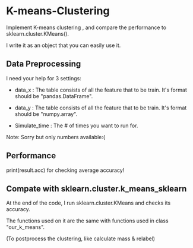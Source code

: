 # K-means-Clustering
Implement K-means clustering , and compare the performance to sklearn.cluster.KMeans().

I write it as an object that you can easily use it.

## Data Preprocessing
 I need your help for 3 settings:
 
 - data_x : The table consists of all the feature that to be train.
            It's format should be "pandas.DataFrame".   
         
 - data_y : The table consists of all the feature that to be train.
            It's format should be "numpy.array".        
         
 - Simulate_time : The # of times you want to run for. 
 
 Note: Sorry but only numbers available:(

## Performance
print(result.acc) for checking average accuracy!

## Compate with sklearn.cluster.k_means_sklearn
At the end of the code, I run sklearn.cluster.KMeans and checks its accuracy.

The functions used on it are the same with functions used in class "our_k_means".

(To postprocess the clustering, like calculate mass & relabel)
